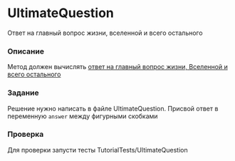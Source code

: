 # UltimateQuestion

Ответ на главный вопрос жизни, вселенной и всего остального

### Описание

Метод должен вычислять [ответ на главный вопрос жизни, Вселенной и всего остального](https://ru.wikipedia.org/wiki/Ответ_на_главный_вопрос_жизни,_вселенной_и_всего_такого)

### Задание

Решение нужно написать в файле UltimateQuestion. Присвой ответ в переменную `answer` между фигурными скобками

### Проверка

Для проверки запусти тесты TutorialTests/UltimateQuestion
